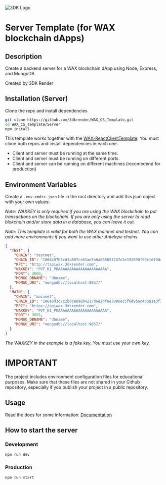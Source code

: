![3DK Logo](https://3dkrender.com/wp-content/uploads/2021/05/3DK_LOGO_400x120.png)

# Server Template (for WAX blockchain dApps)

## Description

Create a backend server for a WAX blockchain dApp using Node, Express, and MongoDB.

Created by 3DK Render

## Installation (Server)

Clone the repo and install dependencies

```bash
git clone https://github.com/3dkrender/WAX_CS_Template.git
cd WAX_CS_Template/Server
npm install
```

This template works together with the [WAX-ReactClientTemplate](https://github.com/3dkrender/WAX_CS_Template/tree/main/Client). You must clone both repos and install dependencies in each one.

- Client and server must be running at the same time.
- Client and server must be running on different ports.
- Client and server can be running on different machines (recomedend for production)

## Environment Variables

Create a `.env-cmdrc.json` file in the root directory and add this json object with your own values:

_Note: WAXKEY is only required if you are using the WAX blockchain to put transactions on the blockchain. If you are only using the server to read blokchain and/or store data in a database, you can leave it out._

_Note: This template is valid for both the WAX mainnet and testnet. You can add more environments if you want to use other Antelope chains._

```json
{
  "TEST": {
    "CHAIN": "testnet",
    "CHAIN_ID": "1064487b3cd1a897ce03ae5b6a865651747e2e152090f99c1d19d44e01aea5a4",
    "RPC": "http://tapiwax.3dkrender.com",
    "WAXKEY": "PVT_K1_PKAAAAAAAAAAAAAAAAAAAAAA",
    "PORT": 3000,
    "MONGO_DBNAME": "dbname",
    "MONGO_URI": "mongodb://localhost:9857/"
  },
  "MAIN": {
    "CHAIN": "mainnet",
    "CHAIN_ID": "106a8d3c7c2b8ce8a8b4217d6e2df6e7888ec5f6d9b6c4d3a1a3f2b5bea6c2aa",
    "RPC": "https://apiwax.3dkrender.com",
    "WAXKEY": "PVT_K1_PKAAAAAAAAAAAAAAAAAAAAAA",
    "PORT": 3005,
    "MONGO_DBNAME": "dbname",
    "MONGO_URI": "mongodb://localhost:9857/"
  }
}
```

_The WAXKEY in the example is a fake key. You must use your own key._

# IMPORTANT

The project includes environment configuration files for educational purposes. Make sure that these files are not shared in your Github repository, especially if you publish your project in a public repository.

## Usage

Read the docs for some information: [Documentation](./docs/README.md)

## How to start the server

### Development

```bash
npm run dev
```

### Production

```bash
npm run start
```